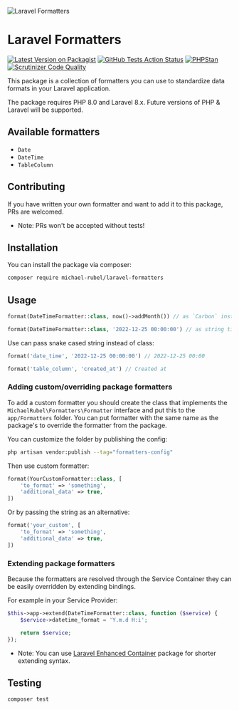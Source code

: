 ![Laravel Formatters](https://user-images.githubusercontent.com/37669560/139543664-89e5c4ed-0648-40c9-bccf-18e42ae4c2d0.png)

# Laravel Formatters
[![Latest Version on Packagist](https://img.shields.io/packagist/v/michael-rubel/laravel-formatters.svg?style=flat-square)](https://packagist.org/packages/michael-rubel/laravel-formatters)
[![GitHub Tests Action Status](https://img.shields.io/github/workflow/status/michael-rubel/laravel-formatters/run-tests?label=Tests)](https://github.com/michael-rubel/laravel-formatters/actions)
[![PHPStan](https://img.shields.io/github/workflow/status/michael-rubel/laravel-formatters/phpstan?label=Larastan)](https://github.com/michael-rubel/laravel-formatters/actions)
[![Scrutinizer Code Quality](https://scrutinizer-ci.com/g/michael-rubel/laravel-formatters/badges/quality-score.png?b=main)](https://scrutinizer-ci.com/g/michael-rubel/laravel-formatters/?branch=main)

This package is a collection of formatters you can use to standardize data formats in your Laravel application.

The package requires PHP 8.0 and Laravel 8.x.
Future versions of PHP & Laravel will be supported.

## Available formatters
- `Date`
- `DateTime`
- `TableColumn`

## Contributing
If you have written your own formatter and want to add it to this package, PRs are welcomed.
- Note: PRs won't be accepted without tests!

## Installation
You can install the package via composer:

```bash
composer require michael-rubel/laravel-formatters
```

## Usage

```php
format(DateTimeFormatter::class, now()->addMonth()) // as `Carbon` instance

format(DateTimeFormatter::class, '2022-12-25 00:00:00') // as string timestamp
```

Use can pass snake cased string instead of class:
```php
format('date_time', '2022-12-25 00:00:00') // 2022-12-25 00:00

format('table_column', 'created_at') // Created at
```

### Adding custom/overriding package formatters
To add a custom formatter you should create the class that implements the `MichaelRubel\Formatters\Formatter` interface and put this to the `app/Formatters` folder.
You can put formatter with the same name as the package's to override the formatter from the package.

You can customize the folder by publishing the config:
```bash
php artisan vendor:publish --tag="formatters-config"
```

Then use custom formatter:
```php
format(YourCustomFormatter::class, [
    'to_format' => 'something',
    'additional_data' => true,
])
```

Or by passing the string as an alternative:
```php
format('your_custom', [
    'to_format' => 'something',
    'additional_data' => true,
])
```

### Extending package formatters
Because the formatters are resolved through the Service Container they can be easily overridden by extending bindings.

For example in your Service Provider:
```php
$this->app->extend(DateTimeFormatter::class, function ($service) {
    $service->datetime_format = 'Y.m.d H:i';

    return $service;
});
```

- Note: You can use [Laravel Enhanced Container](https://github.com/michael-rubel/laravel-enhanced-container) package for shorter extending syntax.

## Testing
```bash
composer test
```
